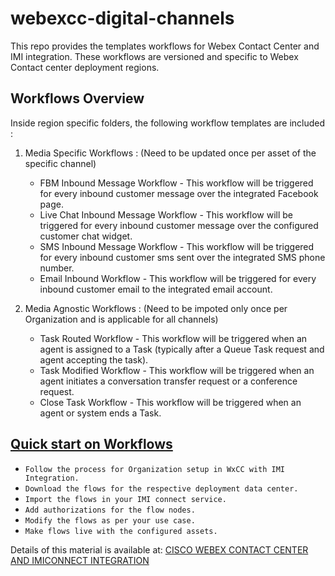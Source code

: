 # webexcc-digital-channels

This repo provides the templates workflows for Webex Contact Center and IMI integration. These workflows 
are versioned and specific to Webex Contact center deployment regions.

## Workflows Overview
Inside region specific folders, the following workflow templates are included : 

1. Media Specific Workflows : (Need to be updated once per asset of the specific channel) 
    * FBM Inbound Message Workflow - This workflow will be triggered for every inbound customer message over the integrated Facebook page. 
    * Live Chat Inbound Message Workflow - This workflow will be triggered for every inbound customer message over the configured customer chat widget.
    * SMS Inbound Message Workflow - This workflow will be triggered for every inbound customer sms sent over the integrated SMS phone number.
    * Email Inbound Workflow - This workflow will be triggered for every inbound customer email to the integrated email account.    
    
2. Media Agnostic Workflows : (Need to be impoted only once per Organization and is applicable for all channels)
    * Task Routed Workflow - This workflow will be triggered when an agent is assigned to a Task (typically after a Queue Task request and agent accepting the task).
    * Task Modified Workflow - This workflow will be triggered when an agent initiates a conversation transfer request or a conference request.
    * Close Task Workflow -  This workflow will be triggered when an agent or system ends a Task.

## [Quick start on Workflows](https://help.imiconnect.io/docs/wxcc-flow-configuration-using-sample-templates)

* `Follow the process for Organization setup in WxCC with IMI Integration.`
* `Download the flows for the respective deployment data center.`
* `Import the flows in your IMI connect service.`
* `Add authorizations for the flow nodes.`
* `Modify the flows as per your use case.`
* `Make flows live with the configured assets.`

Details of this material is available at: [CISCO WEBEX CONTACT CENTER AND IMICONNECT INTEGRATION](https://help.imiconnect.io/docs/wxcc-overview)
